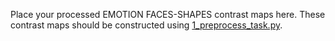 Place your processed EMOTION FACES-SHAPES contrast maps here. 
These contrast maps should be constructed using [1_preprocess_task.py](../../preprocessing/1_preprocess_task.py). 

